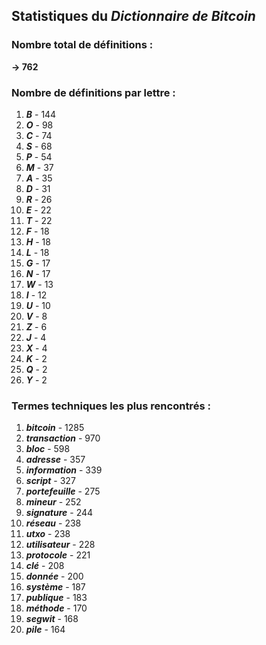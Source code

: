 ## Statistiques du *Dictionnaire de Bitcoin*

### Nombre total de définitions : 
**-> 762**

### Nombre de définitions par lettre :
1. ***B*** - 144
2. ***O*** - 98
3. ***C*** - 74
4. ***S*** - 68
5. ***P*** - 54
6. ***M*** - 37
7. ***A*** - 35
8. ***D*** - 31
9. ***R*** - 26
10. ***E*** - 22
11. ***T*** - 22
12. ***F*** - 18
13. ***H*** - 18
14. ***L*** - 18
15. ***G*** - 17
16. ***N*** - 17
17. ***W*** - 13
18. ***I*** - 12
19. ***U*** - 10
20. ***V*** - 8
21. ***Z*** - 6
22. ***J*** - 4
23. ***X*** - 4
24. ***K*** - 2
25. ***Q*** - 2
26. ***Y*** - 2

### Termes techniques les plus rencontrés :
1. ***bitcoin*** - 1285
2. ***transaction*** - 970
3. ***bloc*** - 598
4. ***adresse*** - 357
5. ***information*** - 339
6. ***script*** - 327
7. ***portefeuille*** - 275
8. ***mineur*** - 252
9. ***signature*** - 244
10. ***réseau*** - 238
11. ***utxo*** - 238
12. ***utilisateur*** - 228
13. ***protocole*** - 221
14. ***clé*** - 208
15. ***donnée*** - 200
16. ***système*** - 187
17. ***publique*** - 183
18. ***méthode*** - 170
19. ***segwit*** - 168
20. ***pile*** - 164
